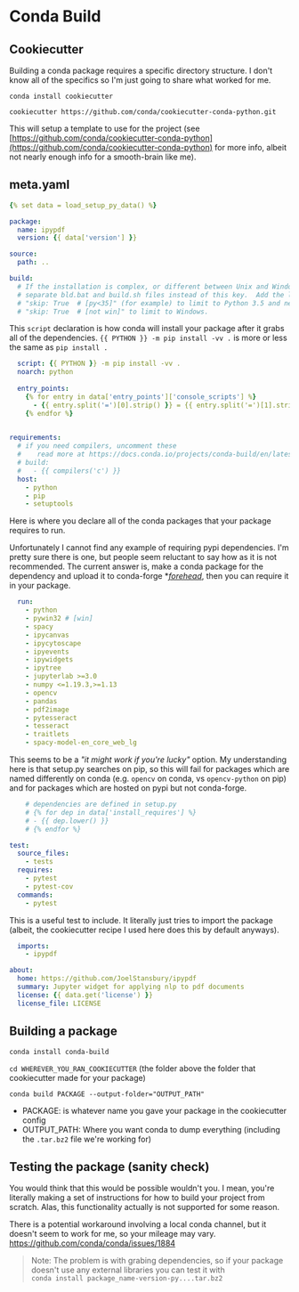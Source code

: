 # Conda Build

## Cookiecutter
Building a conda package requires a specific directory structure. I don't know all of the specifics so I'm just going to share what worked for me.

`conda install cookiecutter`

`cookiecutter https://github.com/conda/cookiecutter-conda-python.git`

This will setup a template to use for the project (see [https://github.com/conda/cookiecutter-conda-python](https://github.com/conda/cookiecutter-conda-python) for more info, albeit not nearly enough info for a smooth-brain like me).

## meta.yaml
```yaml
{% set data = load_setup_py_data() %}

package:
  name: ipypdf
  version: {{ data['version'] }}

source:
  path: ..

build:
  # If the installation is complex, or different between Unix and Windows, use
  # separate bld.bat and build.sh files instead of this key.  Add the line
  # "skip: True  # [py<35]" (for example) to limit to Python 3.5 and newer, or
  # "skip: True  # [not win]" to limit to Windows.
```
This `script` declaration is how conda will install your package after it grabs all of the dependencies. `{{ PYTHON }} -m pip install -vv .` is more or less the same as `pip install .`
```yaml
  script: {{ PYTHON }} -m pip install -vv .
  noarch: python
  
  entry_points:
    {% for entry in data['entry_points']['console_scripts'] %}
      - {{ entry.split('=')[0].strip() }} = {{ entry.split('=')[1].strip() }}
    {% endfor %}
  

requirements:
  # if you need compilers, uncomment these
  #    read more at https://docs.conda.io/projects/conda-build/en/latest/resources/compiler-tools.html
  # build:
  #   - {{ compilers('c') }}
  host:
    - python
    - pip
    - setuptools
```
Here is where you declare all of the conda packages that your package requires to run.

Unfortunately I cannot find any example of requiring pypi dependencies. 
I'm pretty sure there is one, but people seem reluctant to say how as it is not recommended. 
The current answer is, make a conda package for the dependency and upload it to conda-forge 
\**[forehead](https://www.urbandictionary.com/define.php?term=forehead)*, then you can require it in your package.
```yaml
  run:
    - python
    - pywin32 # [win]
    - spacy
    - ipycanvas
    - ipycytoscape
    - ipyevents
    - ipywidgets
    - ipytree
    - jupyterlab >=3.0
    - numpy <=1.19.3,>=1.13
    - opencv
    - pandas
    - pdf2image
    - pytesseract
    - tesseract
    - traitlets
    - spacy-model-en_core_web_lg
```
This seems to be a _"it might work if you're lucky"_ option. 
My understanding here is that setup.py searches on pip, 
so this will fail for packages which are named differently on conda 
(e.g. `opencv` on conda, vs `opencv-python` on pip) and for packages which are 
hosted on pypi but not conda-forge.
```yaml
    # dependencies are defined in setup.py
    # {% for dep in data['install_requires'] %}
    # - {{ dep.lower() }}
    # {% endfor %}

test:
  source_files:
    - tests
  requires:
    - pytest
    - pytest-cov
  commands:
    - pytest
```
This is a useful test to include. It literally just tries to import the package (albeit, the cookiecutter recipe I used here does this by default anyways).
```yaml
  imports:
    - ipypdf

about:
  home: https://github.com/JoelStansbury/ipypdf
  summary: Jupyter widget for applying nlp to pdf documents
  license: {{ data.get('license') }}
  license_file: LICENSE
```
## Building a package
`conda install conda-build`

`cd WHEREVER_YOU_RAN_COOKIECUTTER` (the folder above the folder that cookiecutter made for your package)

`conda build PACKAGE --output-folder="OUTPUT_PATH"` 
  * PACKAGE: is whatever name you gave your package in the cookiecutter config
  * OUTPUT_PATH: Where you want conda to dump everything (including the `.tar.bz2` file we're working for)

## Testing the package (sanity check)
You would think that this would be possible wouldn't you. I mean, you're literally making a set of instructions for how to build your project from scratch. Alas, this functionality actually is not supported for some reason.

There is a potential workaround involving a local conda channel, but it doesn't seem to work for me, so your mileage may vary.
https://github.com/conda/conda/issues/1884

> Note: The problem is with grabing dependencies, so if your package doesn't use any external libraries you can test it with <br>
> `conda install package_name-version-py....tar.bz2`


